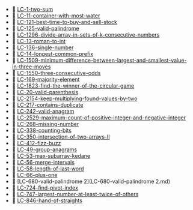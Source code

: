 * 📄 [LC-1-two-sum](LC-1-two-sum.md)
* 📄 [LC-11-container-with-most-water](LC-11-container-with-most-water.md)
* 📄 [LC-121-best-time-to-buy-and-sell-stock](LC-121-best-time-to-buy-and-sell-stock.md)
* 📄 [LC-125-valid-palindrome](LC-125-valid-palindrome.md)
* 📄 [LC-1296-divide-array-in-sets-of-k-consecutive-numbers](LC-1296-divide-array-in-sets-of-k-consecutive-numbers.md)
* 📄 [LC-13-roman-to-int](LC-13-roman-to-int.md)
* 📄 [LC-136-single-number](LC-136-single-number.md)
* 📄 [LC-14-longest-common-prefix](LC-14-longest-common-prefix.md)
* 📄 [LC-1509-minimum-difference-between-largest-and-smallest-value-in-three-moves](LC-1509-minimum-difference-between-largest-and-smallest-value-in-three-moves.md)
* 📄 [LC-1550-three-consecutive-odds](LC-1550-three-consecutive-odds.md)
* 📄 [LC-169-majority-element](LC-169-majority-element.md)
* 📄 [LC-1823-find-the-winner-of-the-circular-game](LC-1823-find-the-winner-of-the-circular-game.md)
* 📄 [LC-20-valid-parenthesis](LC-20-valid-parenthesis.md)
* 📄 [LC-2154-keep-multiplying-found-values-by-two](LC-2154-keep-multiplying-found-values-by-two.md)
* 📄 [LC-217-contains-duplicate](LC-217-contains-duplicate.md)
* 📄 [LC-242-valid-anagram](LC-242-valid-anagram.md)
* 📄 [LC-2529-maximum-count-of-positive-integer-and-negative-integer](LC-2529-maximum-count-of-positive-integer-and-negative-integer.md)
* 📄 [LC-268-missing-number](LC-268-missing-number.md)
* 📄 [LC-338-counting-bits](LC-338-counting-bits.md)
* 📄 [LC-350-intersection-of-two-arrays-II](LC-350-intersection-of-two-arrays-II.md)
* 📄 [LC-412-fizz-buzz](LC-412-fizz-buzz.md)
* 📄 [LC-49-group-anagrams](LC-49-group-anagrams.md)
* 📄 [LC-53-max-subarray-kedane](LC-53-max-subarray-kedane.md)
* 📄 [LC-56-merge-intervals](LC-56-merge-intervals.md)
* 📄 [LC-58-length-of-last-word](LC-58-length-of-last-word.md)
* 📄 [LC-66-plus-one](LC-66-plus-one.md)
* 📄 [LC-680-valid-palindrome 2](LC-680-valid-palindrome 2.md)
* 📄 [LC-724-find-pivot-index](LC-724-find-pivot-index.md)
* 📄 [LC-747-largest-number-at-least-twice-of-others](LC-747-largest-number-at-least-twice-of-others.md)
* 📄 [LC-846-hand-of-straights](LC-846-hand-of-straights.md)
